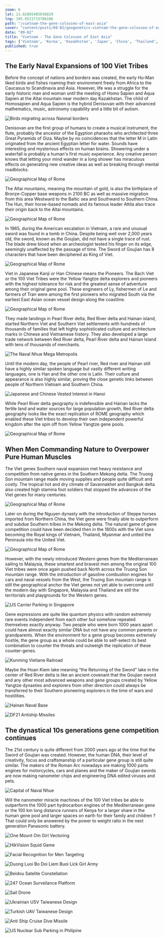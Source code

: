 ```yaml
--- 
zoom: 6
lat: 21.02885485036829
lng: 105.8521715786106
path: "/vietnam-the-gene-colosseo-of-east-asia"
cover: "content/posts/09-02/geogenetics-vietnam-the-gene-colosseo-of-east-asia.png"
date: "09-02"
title: "Vietnam - The Gene Colosseo of East Asia"
tags: ['Vietnam', 'Korea', 'Kazakhstan', 'Japan', 'China', 'Thailand', 'Copper', 'Bronzed Age', 'Aquasapien', 'Denisovan', 'Attila the Hun','GeoGenetics','Geographics', 'Genetics','Spyman World']    
published: true
---
```

## The Early Naval Expansions of 100 Viet Tribes

Before the concept of nations and borders was created, the early Hu-Man liked birds and fishes roaming their environment freely from Africa to the Caucasus to Scandinavia and Asia. However, life was a struggle for the early historic man and woman until the meeting of Homo Sapien and Aqua Sapien at the Altai mountain near modern day Kazakhstan. The child of Homosapien and Aqua Sapien is the hybrid Denisovan with their advanced mathematics, music, astronomy capability and a little bit of autism. 

![Birds migrating across Naional borders](https://storage.googleapis.com/spykman-world/bird-migrating-across-national-borders.png)

Denisovan are the first group of humans to create a musical instrument, the flute, probably the ancestor of the Egyption pharaohs who architected three Great Pyramids of Giza. Maybe by no coincidences that the letter M in Latin originated from the ancient Egyptian letter for water. Sounds have interesting and mysterious effects on human brains. Showering under a waterfall is probably a human's first music experience. Any creative person knows that letting your mind wander in a long shower has miraculous effects on generating new creative ideas as well as breaking through mental roadblocks.

![Geographical Map of Rome](https://storage.googleapis.com/spykman-world/Geographical_Map_of_Rome.png)

The Altai mountains, meaning the mountain of gold, is also the birthplace of Bronze-Copper base weapons in 2100 BC as well as massive migration from this area Westward to the Baltic sea and Southward to Southern China. The Hun, their horse-based nomads and its famous leader Attila also trace their origin back to the Altai mountains.

![Geographical Map of Rome](https://storage.googleapis.com/spykman-world/Geographical_Map_of_Rome.png)

In 1965, during the American escalation in Vietnam, a rare and unusual sword was found in a tomb in China. Despite being well over 2,000 years old, the sword, known as the Goujian, did not have a single trace of rust. The blade drew blood when an archeologist tested his finger on its edge, seemingly unaffected by the passage of time. The Sword of Goujian has 8 characters that have been deciphered as King of Viet. 

![Geographical Map of Rome](https://storage.googleapis.com/spykman-world/Geographical_Map_of_Rome.png)

Viet in Japanese Kanji or Han Chinese means the Pioneers. The Bach Viet or the 100 Viet Tribes were the Yellow Yangtze delta explorers and pioneers with the highest tolerance for risk and the greatest sense of adventure among their original gene pool. These engineers of Ly, fishermen of Le and farmers of Tran were among the first pioneers who migrated South via the earliest East Asian ocean vessel design along the coastline.

![Geographical Map of Rome](https://storage.googleapis.com/spykman-world/Geographical_Map_of_Rome.png)

They made landings in Pearl River delta, Red River delta and Hainan island, started Northern Viet and Southern Viet settlements with hundreds of thousands of families that left highly sophisticated culture and architecture marks in Chinese and Vietnamese history. They also developed a large trade network between Red River delta, Pearl River delta and Hainan Island with tens of thousands of merchants. 

![The Naval Nhue Mega Metropolis](https://storage.googleapis.com/spykman-world/Naval%20Nhue%20Mega%20Capital.png)

Until the modern day, the people of Pearl river, Red river and Hainan still have a highly similar spoken language but vastly different writing languages, one is Han and the other one is Latin. Their culture and appearance is also highly similar, proving the close genetic links between people of Northern Vietnam and Southern China. 

![Japanese and Chinese Vested Interest in Hanoi](https://storage.googleapis.com/spykman-world/Japanese%20and%20Chinese%20Vested%20Interest%20in%20Vietnam.png)

While Pearl River delta geography is indefensible and Hainan lacks the fertile land and water sources for large population growth, Red River delta geography looks like the exact replication of ROME geography which enabled these Viet tribes to develop their own independent powerful kingdom after the spin off from Yellow Yangtze gene pools. 

![Geographical Map of Rome](https://storage.googleapis.com/spykman-world/Geographical_Map_of_Rome.png)

## When Men Commanding Nature to Overpower Pure Human Muscles

The Viet genes Southern naval expansion met heavy resistance and competition from native genes in the Southern Mekong delta. The Truong Son mountain range made moving supplies and people quite difficult and costly. The tropical hot and dry climate of Savannakhet and Bangkok delta also created high stamina foot soldiers that stopped the advances of the Viet genes for many centuries. 

![Geographical Map of Rome](https://storage.googleapis.com/spykman-world/Geographical_Map_of_Rome.png)

Later on during the Nguyen dynasty with the introduction of Steppe horses imported from Northern China, the Viet gene were finally able to outperform and subdue Southern tribes in the Mekong delta. The natural game of gene competition could have been decided then in the 1800s with the Viet sons becoming the Royal kings of Vietnam, Thailand, Myanmar and united the Peninsula into the United Viet. 

![Geographical Map of Rome](https://storage.googleapis.com/spykman-world/Geographical_Map_of_Rome.png)

However, with the newly introduced Western genes from the Mediterranean sailing to Malaysia, these smartest and bravest men among the original 100 Viet tribes were once again pushed back North across the Truong Son mountain range. With the introduction of gasoline combustion engines for cars and naval vessels from the West, the Truong Son mountain range is still the geographical anchor the Viet genes not yet able to overcome until the modern day with Singapore, Malaysia and Thailand are still the territorials and playgrounds for the Western genes. 

![US Carrier Parking in Singapore](https://storage.googleapis.com/spykman-world/US%20Nuclear%20Carrier%20Parking%20in%20Singapore.png)

Gene expressions are quite like quantum physics with random extremely rare events independent from each other but somehow repeated themselves exactly anyway. Two people who were born 1000 years apart could have almost exactly similar DNA but not have any common parents or grandparents. When the environment for a gene group becomes extremely hostile, the gene group as a whole could be able to self-select its best combination to counter the threats and outweigh the replication of these counter-genes.

![Kunming Vietiane Railroad](https://storage.googleapis.com/spykman-world/Kunming_Vientiane_Railway.png)

Maybe the Hoan Kiem lake meaning “the Returning of the Sword” lake in the center of Red River delta is like an ancient covenant that the Goujian sword and any other most advanced weapons and gene groups created by Yellow Yangtze dynasties and explorers from other direction could always be transferred to their Southern pioneering explorers in the time of wars and hostilities. 

![Hainan Naval Base](https://storage.googleapis.com/spykman-world/Nuclear%20Sub%20Base%20in%20Hainan.png)

![DF21 Antiship Missiles](https://storage.googleapis.com/spykman-world/df21_antiship_ballistic_missile.png)

## The dynastical 10s generations gene competition continues

The 21st century is quite different from 2000 years ago at the time that the Sword of Goujian was created. However, the human DNA, their level of creativity, focus and craftsmanship of a particular gene group is still quite similar. The makers of the Roman Arc nowadays are making 1000 parts engines for motorcycles, cars and planes and the maker of Goujian swords are now making nanometer chips and engineering DNA edited viruses and pets. 

![Capital of Naval Nhue](https://storage.googleapis.com/spykman-world/The_Capital_of_Naval_Nhue.png) 

Will the nanometer miracle machines of the 100 Viet tribes be able to outperform the 1000 part hydrocarbon engines of the Mediterranean gene or the 100 km long distance runners of Kenya for a larger share in the human gene pool and larger spaces on earth for their family and children ? That could only be answered by the power to weight ratio in the next generation Panasonic battery. 

![One Mount Om Girl Vectoring](https://storage.googleapis.com/spykman-world/OM_Girl_Vectoring.png)

![HikVision Squid Game](https://storage.googleapis.com/spykman-world/HikVision%20Squid%20Game%20(1).png)

![Facial Recognition for Men Targeting](https://storage.googleapis.com/spykman-world/Facial_Recognition_For_Men_Targeting.png)

![Duong Luoi Bo Doi Liem Buoi Lick Girl Army](https://storage.googleapis.com/spykman-world/Doi_Liem_Buoi_Beef_Tougue_Lick_Girl.png)

![Beidou Satelite Constellation](https://storage.googleapis.com/spykman-world/Space-base%20Ocean%20Survailance.png)

![247 Ocean Surveilance Platform](https://storage.googleapis.com/spykman-world/247%20Ocean%20Survailance%20Platform.png)

![Sail Drone](https://storage.googleapis.com/spykman-world/Sail%20Drone.png)

![Ukrainian USV Taiwanese Design](https://storage.googleapis.com/spykman-world/Ukraine_USV_Taiwanese_Design.png)

![Turkish UAV Taiwanese Design](https://storage.googleapis.com/spykman-world/Bayrakta_Taiwanese_Design.png)

![Anti Ship Cruise Dive Missile](https://storage.googleapis.com/spykman-world/Antiship%20Cruise%20Dive%20Missile.png)

![US Nuclear Sub Parking in Philipine](https://storage.googleapis.com/spykman-world/US%20Nuclear%20Sub%20Parking%20in%20Philippine.png)